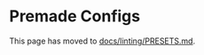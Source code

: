# Premade Configs

This page has moved to [docs/linting/PRESETS.md](../../../../docs/linting/PRESETS.md).
